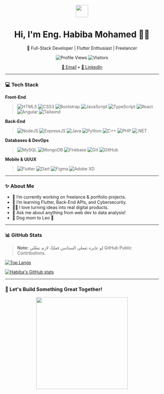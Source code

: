 <div align="center">

<img src="https://media.giphy.com/media/hvRJCLFzcasrR4ia7z/giphy.gif" width="40px">
<h1>Hi, I'm Eng. Habiba Mohamed 👩‍💻</h1>
<p>🌟 Full-Stack Developer | Flutter Enthusiast | Freelancer</p>

![Profile Views](https://komarev.com/ghpvc/?username=Habiba-Mohamed5&style=flat&color=orange&label=PROFILE+VIEWS)
![Visitors](https://hits.seeyoufarm.com/api/count/incr/badge.svg?url=https%3A%2F%2Fgithub.com%2FHabiba-Mohamed5&count_bg=%2379C83D&title_bg=%23555555&icon=github.svg&icon_color=%23E7E7E7&title=Visitors&edge_flat=false)

<a href="mailto:habiba5143m@gmail.com">📧 Email</a> •
<a href="https://www.linkedin.com/in/habiba-mohamed-88901328a">🔗 LinkedIn</a>

</div>

---

### 💻 Tech Stack

**Front-End**
> ![HTML5](https://img.shields.io/badge/HTML5-E34F26?style=flat&logo=html5&logoColor=white)
![CSS3](https://img.shields.io/badge/CSS3-1572B6?style=flat&logo=css3&logoColor=white)
![Bootstrap](https://img.shields.io/badge/Bootstrap-563D7C?style=flat&logo=bootstrap&logoColor=white)
![JavaScript](https://img.shields.io/badge/JavaScript-F7DF1E?style=flat&logo=javascript&logoColor=black)
![TypeScript](https://img.shields.io/badge/TypeScript-007ACC?style=flat&logo=typescript&logoColor=white)
![React](https://img.shields.io/badge/React-20232A?style=flat&logo=react&logoColor=61DAFB)
![Angular](https://img.shields.io/badge/Angular-DD0031?style=flat&logo=angular&logoColor=white)
![Tailwind](https://img.shields.io/badge/Tailwind_CSS-38B2AC?style=flat&logo=tailwind-css&logoColor=white)

**Back-End**
> ![NodeJS](https://img.shields.io/badge/Node.js-339933?style=flat&logo=node.js&logoColor=white)
![ExpressJS](https://img.shields.io/badge/Express.js-000000?style=flat&logo=express&logoColor=white)
![Java](https://img.shields.io/badge/Java-ED8B00?style=flat&logo=java&logoColor=white)
![Python](https://img.shields.io/badge/Python-3776AB?style=flat&logo=python&logoColor=white)
![C++](https://img.shields.io/badge/C++-00599C?style=flat&logo=c%2B%2B&logoColor=white)
![PHP](https://img.shields.io/badge/PHP-777BB4?style=flat&logo=php&logoColor=white)
![.NET](https://img.shields.io/badge/.NET-512BD4?style=flat&logo=dotnet&logoColor=white)

**Databases & DevOps**
> ![MySQL](https://img.shields.io/badge/MySQL-4479A1?style=flat&logo=mysql&logoColor=white)
![MongoDB](https://img.shields.io/badge/MongoDB-47A248?style=flat&logo=mongodb&logoColor=white)
![Firebase](https://img.shields.io/badge/Firebase-ffca28?style=flat&logo=firebase&logoColor=black)
![Git](https://img.shields.io/badge/Git-F05032?style=flat&logo=git&logoColor=white)
![GitHub](https://img.shields.io/badge/GitHub-181717?style=flat&logo=github&logoColor=white)

**Mobile & UI/UX**
> ![Flutter](https://img.shields.io/badge/Flutter-02569B?style=flat&logo=flutter&logoColor=white)
![Dart](https://img.shields.io/badge/Dart-0175C2?style=flat&logo=dart&logoColor=white)
![Figma](https://img.shields.io/badge/Figma-F24E1E?style=flat&logo=figma&logoColor=white)
![Adobe XD](https://img.shields.io/badge/AdobeXD-FF61F6?style=flat&logo=adobe-xd&logoColor=white)

---

### ✨ About Me

- 🔭 I’m currently working on freelance & portfolio projects.
- 🌱 I’m learning Flutter, Back-End APIs, and Cybersecurity.
- 👩‍💻 I love turning ideas into real digital products.
- 💬 Ask me about anything from web dev to data analysis!
- 🐶 Dog mom to Leo 🐾

---

### 📊 GitHub Stats

> **Note:** لو عايزة تفعلي الستاتس فعليًا، لازم تفعّلي GitHub Public Contributions.

[![Top Langs](https://github-readme-stats.vercel.app/api/top-langs/?username=Habiba-Mohamed5&layout=compact&theme=default)](https://github.com/Habiba-Mohamed5)

[![Habiba's GitHub stats](https://github-readme-stats.vercel.app/api?username=Habiba-Mohamed5&show_icons=true&theme=default)](https://github.com/Habiba-Mohamed5)

---

### 🚀 Let's Build Something Great Together!

<div align="center">
  
  <img src="https://media.giphy.com/media/L1R1tvI9svkIWwpVYr/giphy.gif" width="300"/>
  
</div>

